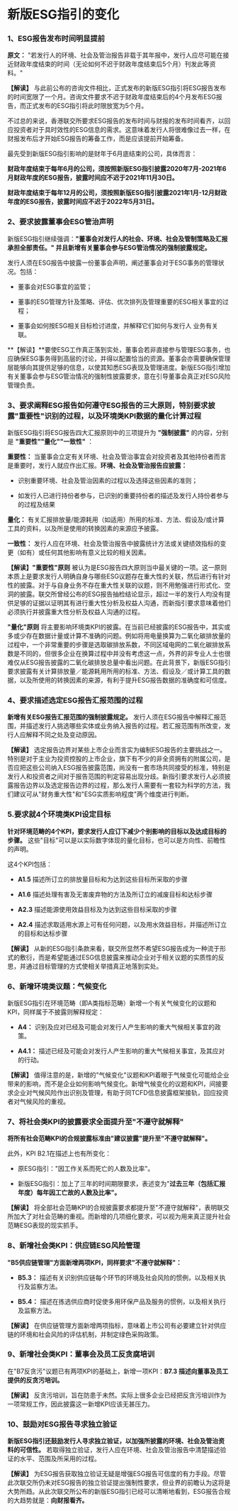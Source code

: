 # 新版ESG指引的变化

### 1、ESG报告发布时间明显提前

**原文：** "若发行人的环境、社会及管治报告非载于其年报中，发行人应尽可能在接近财政年度结束的时间（无论如何不迟于财政年度结束后5个月）刊发此等资料。"

**【解读】** 与此前公布的咨询文件相比，正式发布的新版ESG指引将ESG报告发布的时间宽限了一个月。咨询文件要求不迟于财政年度结束后的4个月发布ESG报告，而正式发布的ESG指引将此时限放宽为5个月。

不过总的来说，香港联交所要求ESG报告的发布时间与财报的发布时间看齐，以回应投资者对于具时效性的ESG信息的需求。这意味着发行人将很难像过去一样，在财报发布后才开始ESG报告的筹备工作，而是应该提前开始筹备。

最先受到新版ESG指引影响的是财年于6月底结束的公司，具体而言：

**财政年度结束于每年6月的公司，须按照新版ESG指引披露2020年7月-2021年6月财政年度的ESG报告，披露时间应不迟于2021年11月30日。**

**财政年度结束于每年12月的公司，须按照新版ESG指引披露2021年1月-12月财政年度的ESG报告，披露时间应不迟于2022年5月31日。**

### 2、要求披露董事会ESG管治声明

新版ESG指引继续强调：**"董事会对发行人的社会、环境、社会及管制策略及汇报承担全部责任。" 并且新增有关董事会参与ESG管治情况的强制披露规定。**

发行人须在ESG报告中披露一份董事会声明，阐述董事会对于ESG事务的管理状况。包括：

-   董事会对ESG事宜的监管；

-   董事的ESG管理方针及策略、评估、优次排列及管理重要的ESG相关事宜的过程；

-   董事会如何按ESG相关目标检讨进度，并解释它们如何与发行人 业务有关联。 

**【解读】**要使ESG工作真正落到实处，董事会若非直接参与管理ESG事务，也应确保ESG事务得到高层的讨论，并得以配置恰当的资源。董事会亦需要确保管理层能够向其提供足够的信息，以使其知悉ESG表现及管理进度。新版ESG指引增加有关董事会参与ESG管治情况的强制性披露要求，意在引导董事会真正对ESG风险管理负责。

### 3、要求阐释ESG报告如何遵守ESG报告的三大原则，特别要求披露"重要性"识别的过程，以及环境类KPI数据的量化计算过程

新版ESG指引将ESG报告四大汇报原则中的三项提升为 **"强制披露"** 的内容，分别是 **"重要性""量化""一致性"** ：

**重要性：** 当董事会立定有关环境、社会及管治事宜会对投资者及其他持份者而言是重要时，发行人就应作出汇报。**环境、社会及管治报告应披露：**

-   识别重要环境、社会及管治因素的过程以及选择这些因素的准则；

-   如发行人已进行持份者参与，已识别的重要持份者的描述及发行人持份者参与的过程及结果

**量化：** 有关汇报排放量/能源耗用（如适用）所用的标准、方法、假设及/或计算工具的资料，以及所是使用的转换因素的来源应予披露。

**一致性：** 发行人应在环境、社会及管治报告中披露统计方法或关键绩效指标的变更（如有）或任何其他影响有意义比较的相关因素。

**【解读】"重要性"原则** 被认为是ESG报告四大原则当中最关键的一项。这一原则本质上是要求发行人明确自身与哪些ESG议题存在重大性的关联，然后进行有针对性的披露。对于与自身业务不存在重大性关联的议题，则不用勉强进行形式化、空洞的披露。联交所曾经公布的ESG报告抽检结论显示，超过一半的发行人均没有提供足够的证据以证明其有进行重大性分析及权益人沟通，而新指引要求意味着他们必须执行并披露重大性分析及权益人沟通的过程。

**"量化"原则** 将主要影响环境类KPI的披露。在当前已经披露的ESG报告中，其实或多或少存在数据计量或计算不准确的问题。例如将用电量换算为二氧化碳排放量的过程中，一个非常重要的步骤是选取碳排放系数，不同区域电网的二氧化碳排放系数是不同的，但很多企业在换算过程中并没有考虑这一点，外界的非专业人士也很难仅从ESG报告披露的二氧化碳排放总量中看出问题。在此背景下，新版ESG指引要求披露有关计算排放量／能源耗用所用的标准、方法、假设及／或计算工具的数据，以及所使用的转换因素的来源，有利于提升ESG报告数据的准确度和可信度。

### 4、要求描述选定ESG报告汇报范围的过程

**新增有关ESG报告汇报范围的强制披露规定。** 发行人须在ESG报告中解释汇报范围，并描述发行人挑选哪些实体或业务纳入报告的过程。若汇报范围有所改变，发行人应解释不同之处及变动原因。

**【解读】** 选定报告边界对某些上市企业而言实为编制ESG报告的主要挑战之一。特别是对于主业为投资控股的上市企业，旗下有不少的非全资拥有的附属公司，是否应把这些公司纳入ESG报告披露范围，尚没有一套市场共同接受的标准，特别是发行人和投资者之间对于报告范围的判定容易出现分歧。新指引要求发行人必须披露报告边界以及选定报告边界的过程，那么发行人需要有一套较为科学的方法，我们建议可从"财务重大性"和"ESG实质影响程度"两个维度进行判断。

### 5.要求就4个环境类KPI设定目标

**针对环境范畴的4个KPI，要求发行人应订下减少个别影响的目标以及达成目标的步骤。** 这些"目标"可以是以实际数字体现的量化目标，也可以是方向性、前瞻性的声明。

这4个KPI包括：

-   **A1.5** 描述所订立的排放量目标和为达到这些目标所采取的步骤

-   **A1.6** 描述处理有害及无害废弃物的方法及所订立的减废目标和达标步骤

-   **A2.3** 描述能源使用效益目标及为达到这些目标采取的步骤

-   **A2.4** 描述求取适用水源上可有任何问题，以及用水效益目标，并描述所订立的目标和达标步骤

**【解读】** 从新的ESG指引条款来看，联交所显然不希望ESG报告成为一种流于形式的敷衍，而是希望能通过ESG信息披露来推动企业对于相关议题的实质性的反思，并通过目标管理的方式使相关举措真正地落到实处。

### 6、新增环境类议题：气候变化

新版ESG指引在环境范畴（即A类指标范畴）新增一个有关气候变化的议题和KPI，同样属于不披露则解释规定：  

-   **A4：** 识别及应对已经及可能会对发行人产生影响的重大气候相关事宜的政策。  

-   **A4.1：** 描述已经及可能会对发行人产生影响的重大气候相关事宜，及其应对的行动。

**【解读】** 值得注意的是，新增的"气候变化"议题和KPI着眼于气候变化可能给企业带来的影响，而不是企业如何影响气候变化。新增气候变化的议题和KPI，间接要求企业对气候风险作出识别及管理，有助于同TCFD信息披露框架接轨，回应投资者对气候风险的重视。

### 7、将社会类KPI的披露要求全面提升至"不遵守就解释"

**将所有社会范畴KPI的合规披露标准由"建议披露"提升至"不遵守就解释"。**

此外，KPI B2.1在描述上也有所变化：

-   原ESG指引："因工作关系而死亡的人数及比率"。

-   新版ESG指引：加上了三年的时间期限要求，表述变为"**过去三年（包括汇报年度）每年因工亡故的人数及比率"。**

**【解读】** 将全部社会范畴KPI的合规披露要求都提升至"不遵守就解释"，表明联交所加大了对社会范畴的重视。而新增的几项细化要求，可以视为用来真正提升社会范畴ESG表现的现实抓手。

### 8、新增社会类KPI：供应链ESG风险管理

**"B5供应链管理"方面新增两项KPI，同样要求"不遵守就解释"：**

-   **B5.3：** 描述有关识别供应链每个环节的环境及社会风险的惯例，以及相关执行及监察方法。  

-   **B5.4：** 描述在拣选供应商时促使多用环保产品及服务的惯例，以及相关执行及监察方法。

**【解读】** 在供应链管理方面新增两项指标，意味着上市公司有必要建立针对供应链的环境和社会风险的评估机制，并制定绿色采购政策。

### 9、新增社会类KPI：董事会及员工反贪腐培训

在"B7反贪污"议题已有两项KPI的基础上，新增一项KPI：**B7.3 描述向董事及员工提供的反贪污培训。**

**【解读】** 反贪污培训，旨在防患于未然。实际上很多企业已经把反贪污培训作为一项常规工作，因此披露这一新增KPI应该无甚压力。

### 10、鼓励对ESG报告寻求独立验证

**新版ESG指引还鼓励发行人寻求独立验证，以加强所披露的环境、社会及管治资料的可信性。** 若取得独立验证，发行人应在环境、社会及管治报告中清楚描述验证的水平、范围及所采用的过程。

**【解读】** 为ESG报告获取独立验证无疑是增强ESG报告可信度的有力手段。尽管此次联交所仍未对ESG报告的独立验证提出强制性要求，但业界的前瞻认为这将是大势所趋。从此次联交所公布的新版ESG指引已经可以清晰地看到，ESG报告合规的大趋势就是：**向财报看齐。**
